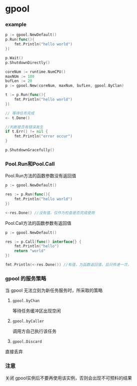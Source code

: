 # gpool

### example

```go
p := gpool.NewDefault()
p.Run(func(){
    fmt.Println("hello world")
})

p.Wait()
p.ShutdownDirectly()
```



```go
coreNum := runtime.NumCPU()
maxNUm := 100
bufLen := 20
p := gpool.New(coreNum, maxNum, bufLen, gpool.ByClan)

t := p.Run(func(){
    fmt.Println("hello world")
})

// 等待任务完成
<- t.Done()

//判断是否有错误发生
if t.Err() != nil {
    fmt.Println("error occur")    
}

p.ShutdownGracefully()
```

### Pool.Run和Pool.Call
Pool.Run方法的函数参数没有返回值
```go
p := gpool.NewDefault()

res := p.Run(func(){
    fmt.Println("hello world")
})

<-res.Done() //没有值，仅作为检查是否完成使用
```

Pool.Call方法的函数参数有返回值
```go
p := gpool.NewDefault()

res := p.Call(func() interface{} {
    fmt.Println("hello")
    return "world"
})

fmt.Println(<-res.Done()) //有值，为函数返回值，且只传递一次，
```

### gpool 的服务策略

当 gpool 无法立刻为新任务服务时，所采取的策略

1. `gpool.byChan` 

   等待任务缓冲区出现空闲

2. `gpool.byCaller`

   调用方自己执行该任务
  
3. `gpool.Discard`

直接丢弃

### 注意

关闭 gpool实例后不要再使用该实例，否则会出现不可预料的结果